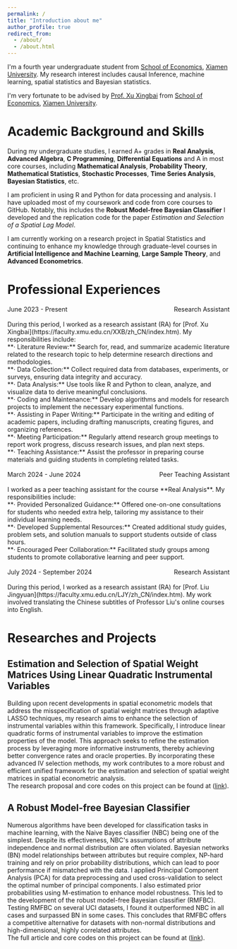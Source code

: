 ```yaml
---
permalink: /
title: "Introduction about me"
author_profile: true
redirect_from: 
  - /about/
  - /about.html
---
```


I'm a fourth year undergraduate student from [School of Economics](https://soe.xmu.edu.cn/), [Xiamen University](https://www.xmu.edu.cn/). My research interest includes causal Inference, machine learning, spatial statistics and Bayesian statistics.

I'm very fortunate to be advised by [Prof. Xu Xingbai](https://faculty.xmu.edu.cn/XXB/zh_CN/index.htm) from [School of Economics](https://soe.xmu.edu.cn/), [Xiamen University](https://www.xmu.edu.cn/).

Academic Background and Skills
======
During my undergraduate studies, I earned A+ grades in **Real Analysis**, **Advanced Algebra**, **C Programming**, **Differential Equations** and A in most core courses, including **Mathematical Analysis**, **Probability Theory**, **Mathematical Statistics**, **Stochastic Processes**, **Time Series Analysis**, **Bayesian Statistics**, etc. 

I am proficient in using R and Python for data processing and analysis. I have uploaded most of my coursework and code from core courses to GitHub. Notably, this includes the **Robust Model-free Bayesian Classifier** I developed and the replication code for the paper _Estimation and Selection of a Spatial Lag Model_.

I am currently working on a research project in Spatial Statistics and continuing to enhance my knowledge through graduate-level courses in **Artificial Intelligence and Machine Learning**, **Large Sample Theory**, and **Advanced Econometrics**.


Professional Experiences
======
<div style="display: flex; justify-content: space-between;">
  <span>June 2023 - Present</span>
  <span>Research Assistant</span>
</div>  
<br>
During this period, I worked as a research assistant (RA) for [Prof. Xu Xingbai](https://faculty.xmu.edu.cn/XXB/zh_CN/index.htm). My responsibilities include:
<br>
**· Literature Review:** Search for, read, and summarize academic literature related to the research topic to help determine research directions and methodologies.<br>
**· Data Collection:** Collect required data from databases, experiments, or surveys, ensuring data integrity and accuracy.<br>
**· Data Analysis:** Use tools like R and Python to clean, analyze, and visualize data to derive meaningful conclusions.<br>
**· Coding and Maintenance:** Develop algorithms and models for research projects to implement the necessary experimental functions.<br>
**· Assisting in Paper Writing:** Participate in the writing and editing of academic papers, including drafting manuscripts, creating figures, and organizing references.<br>
**· Meeting Participation:** Regularly attend research group meetings to report work progress, discuss research issues, and plan next steps.<br>
**· Teaching Assistance:** Assist the professor in preparing course materials and guiding students in completing related tasks.<br>
<br>
<div style="display: flex; justify-content: space-between;">
  <span>March 2024 - June 2024</span>
  <span>Peer Teaching Assistant</span>
</div>  
<br>
I worked as a peer teaching assistant for the course **Real Analysis**. My responsibilities include:
<br>
**· Provided Personalized Guidance:** Offered one-on-one consultations for students who needed extra help, tailoring my assistance to their individual learning needs.<br>
**· Developed Supplemental Resources:** Created additional study guides, problem sets, and solution manuals to support students outside of class hours.<br>
**· Encouraged Peer Collaboration:** Facilitated study groups among students to promote collaborative learning and peer support.<br>
<br>
<div style="display: flex; justify-content: space-between;">
  <span>July 2024 - September 2024</span>
  <span>Research Assistant</span>
</div>  
<br>
During this period, I worked as a research assistant (RA) for [Prof. Liu Jingyuan](https://faculty.xmu.edu.cn/LJY/zh_CN/index.htm). My work involved translating the Chinese subtitles of Professor Liu's online courses into English.

Researches and Projects
======

Estimation and Selection of Spatial Weight Matrices Using Linear Quadratic Instrumental Variables
------
Building upon recent developments in spatial econometric models that address the misspecification of spatial weight matrices through adaptive LASSO techniques, my research aims to enhance the selection of instrumental variables within this framework. Specifically, I introduce linear quadratic forms of instrumental variables to improve the estimation properties of the model. This approach seeks to refine the estimation process by leveraging more informative instruments, thereby achieving better convergence rates and oracle properties. By incorporating these advanced IV selection methods, my work contributes to a more robust and efficient unified framework for the estimation and selection of spatial weight matrices in spatial econometric analysis.
<br>
The research proposal and core codes on this project can be found at ([link](https://github.com/RayChen200318/Estimation-and-Selection-of-Spatial-Weight-Matrices-Using-Linear-Quadratic-Instrumental-Variables)).

A Robust Model-free Bayesian Classifier
------
Numerous algorithms have been developed for classification tasks in machine learning, with the Naive Bayes classifier (NBC) being one of the simplest. Despite its effectiveness, NBC's assumptions of attribute independence and normal distribution are often violated. Bayesian networks (BN) model relationships between attributes but require complex, NP-hard training and rely on prior probability distributions, which can lead to poor performance if mismatched with the data. I applied Principal Component Analysis (PCA) for data preprocessing and used cross-validation to select the optimal number of principal components. I also estimated prior probabilities using M-estimation to enhance model robustness. This led to the development of the robust model-free Bayesian classifier (RMFBC). Testing RMFBC on several UCI datasets, I found it outperformed NBC in all cases and surpassed BN in some cases. This concludes that RMFBC offers a competitive alternative for datasets with non-normal distributions and high-dimensional, highly correlated attributes.
<br>
The full article and core codes on this project can be found at ([link](https://github.com/RayChen200318/A-robust-model-free-Bayesian-classifier)).

